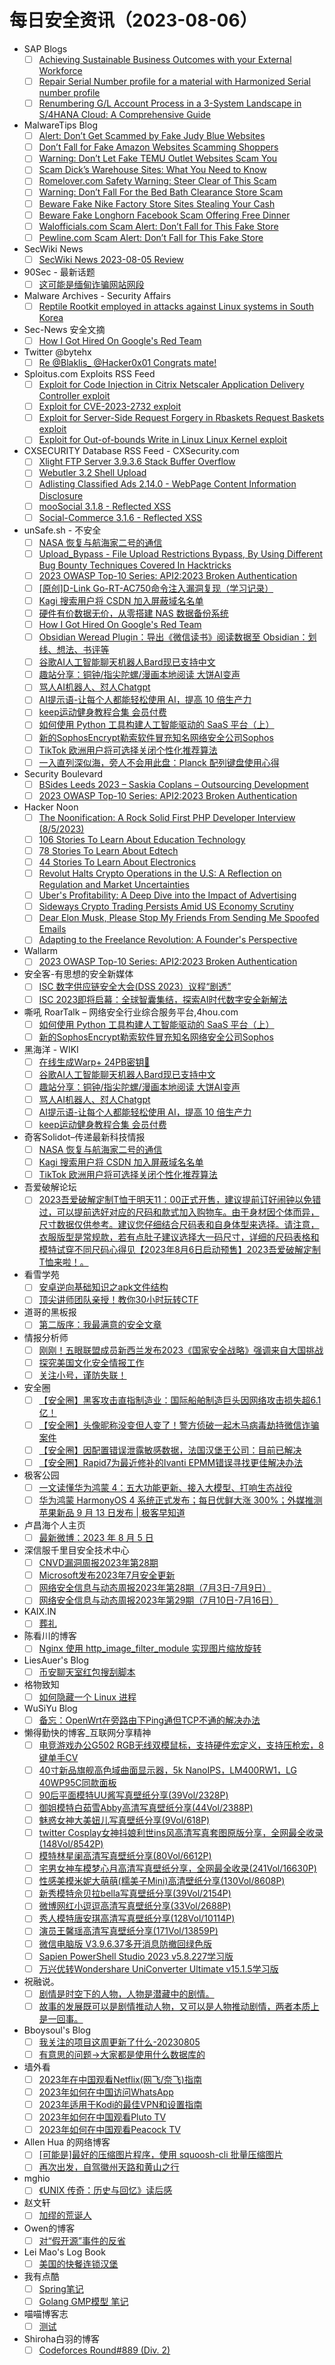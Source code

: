 # 每日安全资讯（2023-08-06）

- SAP Blogs
  - [ ] [Achieving Sustainable Business Outcomes with your External Workforce](https://blogs.sap.com/2023/08/05/achieving-sustainable-business-outcomes-with-your-external-workforce/)
  - [ ] [Repair Serial Number profile for a material with Harmonized Serial number profile](https://blogs.sap.com/2023/08/05/repair-serial-number-profile-for-a-material-with-harmonized-serial-number-profile/)
  - [ ] [Renumbering G/L Account Process in a 3-System Landscape in S/4HANA Cloud: A Comprehensive Guide](https://blogs.sap.com/2023/08/05/renumbering-g-l-account-process-in-a-3-system-landscape-in-s-4hana-cloud-a-comprehensive-guide/)
- MalwareTips Blog
  - [ ] [Alert: Don’t Get Scammed by Fake Judy Blue Websites](https://malwaretips.com/blogs/fake-judy-blue-websites/)
  - [ ] [Don’t Fall for Fake Amazon Websites Scamming Shoppers](https://malwaretips.com/blogs/fake-amazon-websites/)
  - [ ] [Warning: Don’t Let Fake TEMU Outlet Websites Scam You](https://malwaretips.com/blogs/warning-dont-let-fake-temu-outlet-websites-scam-you/)
  - [ ] [Scam Dick’s Warehouse Sites: What You Need to Know](https://malwaretips.com/blogs/scam-dicks-warehouse-sites-what-you-need-to-know/)
  - [ ] [Romelover.com Safety Warning: Steer Clear of This Scam](https://malwaretips.com/blogs/romelover-com/)
  - [ ] [Warning: Don’t Fall For the Bed Bath Clearance Store Scam](https://malwaretips.com/blogs/bed-bath-clearance-store-scam/)
  - [ ] [Beware Fake Nike Factory Store Sites Stealing Your Cash](https://malwaretips.com/blogs/nike-factory-store/)
  - [ ] [Beware Fake Longhorn Facebook Scam Offering Free Dinner](https://malwaretips.com/blogs/fake-longhorn-facebook-scam/)
  - [ ] [Walofficials.com Scam Alert: Don’t Fall for This Fake Store](https://malwaretips.com/blogs/walofficials-com/)
  - [ ] [Pewline.com Scam Alert: Don’t Fall for This Fake Store](https://malwaretips.com/blogs/pewline-com/)
- SecWiki News
  - [ ] [SecWiki News 2023-08-05 Review](http://www.sec-wiki.com/?2023-08-05)
- 90Sec - 最新话题
  - [ ] [这可能是缅甸诈骗网站网段](https://forum.90sec.com/t/topic/2285)
- Malware Archives - Security Affairs
  - [ ] [Reptile Rootkit employed in attacks against Linux systems in South Korea](https://securityaffairs.com/149203/malware/reptile-rootkit-south-korea.html)
- Sec-News 安全文摘
  - [ ] [How I Got Hired On Google's Red Team](https://govuln.com/news/url/7KN2)
- Twitter @bytehx
  - [ ] [Re @Blaklis_ @Hacker0x01 Congrats mate!](https://twitter.com/bytehx343/status/1687682642907697152)
- Sploitus.com Exploits RSS Feed
  - [ ] [Exploit for Code Injection in Citrix Netscaler Application Delivery Controller exploit](https://sploitus.com/exploit?id=FC0EFD99-1168-58C5-A7F8-7756DCB3FC1D&utm_source=rss&utm_medium=rss)
  - [ ] [Exploit for CVE-2023-2732 exploit](https://sploitus.com/exploit?id=0E356AFE-A91E-5393-986B-BA26E03EDF2D&utm_source=rss&utm_medium=rss)
  - [ ] [Exploit for Server-Side Request Forgery in Rbaskets Request Baskets exploit](https://sploitus.com/exploit?id=B3638130-C893-5B60-ACF1-563DA36B7632&utm_source=rss&utm_medium=rss)
  - [ ] [Exploit for Out-of-bounds Write in Linux Linux Kernel exploit](https://sploitus.com/exploit?id=BC48A99A-7FA7-5FC9-BABD-F53AF7D2C554&utm_source=rss&utm_medium=rss)
- CXSECURITY Database RSS Feed - CXSecurity.com
  - [ ] [Xlight FTP Server 3.9.3.6 Stack Buffer Overflow](https://cxsecurity.com/issue/WLB-2023080026)
  - [ ] [Webutler 3.2 Shell Upload](https://cxsecurity.com/issue/WLB-2023080025)
  - [ ] [Adlisting Classified Ads 2.14.0 - WebPage Content Information Disclosure](https://cxsecurity.com/issue/WLB-2023080024)
  - [ ] [mooSocial 3.1.8 - Reflected XSS](https://cxsecurity.com/issue/WLB-2023080023)
  - [ ] [Social-Commerce 3.1.6 - Reflected XSS](https://cxsecurity.com/issue/WLB-2023080022)
- unSafe.sh - 不安全
  - [ ] [NASA 恢复与航海家二号的通信](https://buaq.net/go-173765.html)
  - [ ] [Upload_Bypass - File Upload Restrictions Bypass, By Using Different Bug Bounty Techniques Covered In Hacktricks](https://buaq.net/go-173764.html)
  - [ ] [2023 OWASP Top-10 Series: API2:2023 Broken Authentication](https://buaq.net/go-173761.html)
  - [ ] [[原创]D-Link Go-RT-AC750命令注入漏洞复现（学习记录）](https://buaq.net/go-173757.html)
  - [ ] [Kagi 搜索用户将 CSDN 加入屏蔽域名名单](https://buaq.net/go-173766.html)
  - [ ] [硬件有价数据无价，从零搭建 NAS 数据备份系统](https://buaq.net/go-173755.html)
  - [ ] [How I Got Hired On Google's Red Team](https://buaq.net/go-173748.html)
  - [ ] [Obsidian Weread Plugin：导出《微信读书》阅读数据至 Obsidian：划线、想法、书评等](https://buaq.net/go-173753.html)
  - [ ] [谷歌AI人工智能聊天机器人Bard现已支持中文](https://buaq.net/go-173742.html)
  - [ ] [趣站分享：铜钟/指尖陀螺/漫画本地阅读 大饼AI变声](https://buaq.net/go-173743.html)
  - [ ] [骂人AI机器人、怼人Chatgpt](https://buaq.net/go-173744.html)
  - [ ] [AI提示语-让每个人都能轻松使用 AI，提高 10 倍生产力](https://buaq.net/go-173745.html)
  - [ ] [keep运动健身教程合集 会员付费](https://buaq.net/go-173746.html)
  - [ ] [如何使用 Python 工具构建人工智能驱动的 SaaS 平台（上）](https://buaq.net/go-173739.html)
  - [ ] [新的SophosEncrypt勒索软件冒充知名网络安全公司Sophos](https://buaq.net/go-173740.html)
  - [ ] [TikTok 欧洲用户将可选择关闭个性化推荐算法](https://buaq.net/go-173758.html)
  - [ ] [一入直列深似海，旁人不会用此盘：Planck 配列键盘使用心得](https://buaq.net/go-173738.html)
- Security Boulevard
  - [ ] [BSides Leeds 2023 – Saskia Coplans – Outsourcing Development](https://securityboulevard.com/2023/08/bsides-leeds-2023-saskia-coplans-outsourcing-development/)
  - [ ] [2023 OWASP Top-10 Series: API2:2023 Broken Authentication](https://securityboulevard.com/2023/08/2023-owasp-top-10-series-api22023-broken-authentication/)
- Hacker Noon
  - [ ] [The Noonification: A Rock Solid First PHP Developer Interview (8/5/2023)](https://hackernoon.com/8-5-2023-noonification?source=rss)
  - [ ] [106 Stories To Learn About Education Technology](https://hackernoon.com/106-stories-to-learn-about-education-technology?source=rss)
  - [ ] [78 Stories To Learn About Edtech](https://hackernoon.com/78-stories-to-learn-about-edtech?source=rss)
  - [ ] [44 Stories To Learn About Electronics](https://hackernoon.com/44-stories-to-learn-about-electronics?source=rss)
  - [ ] [Revolut Halts Crypto Operations in the U.S: A Reflection on Regulation and Market Uncertainties](https://hackernoon.com/revolut-halts-crypto-operations-in-the-us-a-reflection-on-regulation-and-market-uncertainties?source=rss)
  - [ ] [Uber's Profitability: A Deep Dive into the Impact of Advertising](https://hackernoon.com/ubers-profitability-a-deep-dive-into-the-impact-of-advertising?source=rss)
  - [ ] [Sideways Crypto Trading Persists Amid US Economy Scrutiny](https://hackernoon.com/sideways-crypto-trading-persists-amid-us-economy-scrutiny?source=rss)
  - [ ] [Dear Elon Musk, Please Stop My Friends From Sending Me Spoofed Emails](https://hackernoon.com/dear-elon-musk-please-stop-my-friends-from-sending-me-spoofed-emails?source=rss)
  - [ ] [Adapting to the Freelance Revolution: A Founder's Perspective](https://hackernoon.com/adapting-to-the-freelance-revolution-a-founders-perspective?source=rss)
- Wallarm
  - [ ] [2023 OWASP Top-10 Series: API2:2023 Broken Authentication](https://lab.wallarm.com/api22023-broken-authentication/)
- 安全客-有思想的安全新媒体
  - [ ] [ISC 数字供应链安全大会(DSS 2023）议程“剧透”](https://www.anquanke.com/post/id/290058)
  - [ ] [ISC 2023即将启幕：全球智囊集结，探索AI时代数字安全新解法](https://www.anquanke.com/post/id/290040)
- 嘶吼 RoarTalk – 网络安全行业综合服务平台,4hou.com
  - [ ] [如何使用 Python 工具构建人工智能驱动的 SaaS 平台（上）](https://www.4hou.com/posts/YYX2)
  - [ ] [新的SophosEncrypt勒索软件冒充知名网络安全公司Sophos](https://www.4hou.com/posts/8zWj)
- 黑海洋 - WIKI
  - [ ] [在线生成Warp+ 24PB密钥🔑](https://blog.upx8.com/3747)
  - [ ] [谷歌AI人工智能聊天机器人Bard现已支持中文](https://blog.upx8.com/3745)
  - [ ] [趣站分享：铜钟/指尖陀螺/漫画本地阅读 大饼AI变声](https://blog.upx8.com/3744)
  - [ ] [骂人AI机器人、怼人Chatgpt](https://blog.upx8.com/3743)
  - [ ] [AI提示语-让每个人都能轻松使用 AI，提高 10 倍生产力](https://blog.upx8.com/3742)
  - [ ] [keep运动健身教程合集 会员付费](https://blog.upx8.com/3741)
- 奇客Solidot–传递最新科技情报
  - [ ] [NASA 恢复与航海家二号的通信](https://www.solidot.org/story?sid=75715)
  - [ ] [Kagi 搜索用户将 CSDN 加入屏蔽域名名单](https://www.solidot.org/story?sid=75714)
  - [ ] [TikTok 欧洲用户将可选择关闭个性化推荐算法](https://www.solidot.org/story?sid=75713)
- 吾爱破解论坛
  - [ ] [2023吾爱破解定制T恤于明天11：00正式开售，建议提前订好闹钟以免错过，可以提前选好对应的尺码和款式加入购物车。由于身材因个体而异，尺寸数据仅供参考。建议您仔细结合尺码表和自身体型来选择。请注意，衣服版型是常规款，若有点肚子建议选择大一码尺寸，详细的尺码表格和模特试穿不同尺码心得见【2023年8月6日启动预售】2023吾爱破解定制T恤来啦！。](https://mp.weixin.qq.com/s?__biz=MjM5Mjc3MDM2Mw==&mid=2651139689&idx=1&sn=c237afa14b77542ee0db5cf4046b19e2&chksm=bd50be3d8a27372bde26da94acb6d4d78b602aa3f081b80dda32f10b12117a8806e4e0983dd3&scene=58&subscene=0#rd)
- 看雪学苑
  - [ ] [安卓逆向基础知识之apk文件结构](https://mp.weixin.qq.com/s?__biz=MjM5NTc2MDYxMw==&mid=2458511582&idx=1&sn=406a7d917acc28897a1db7028eb393ed&chksm=b18ed85486f95142687adfc0c3a4049b0001899227489a278be9c60ff0b8bfb0d28bbe71c118&scene=58&subscene=0#rd)
  - [ ] [顶尖讲师团队亲授！教你30小时玩转CTF](https://mp.weixin.qq.com/s?__biz=MjM5NTc2MDYxMw==&mid=2458511582&idx=2&sn=3e5f8f9bdb928fdc1efe1f2e5789f580&chksm=b18ed85486f951428b4104c045ebe7005a52ace1b74311276dd5e2ec0583b80fcbd0b92facda&scene=58&subscene=0#rd)
- 道哥的黑板报
  - [ ] [第二版序：我最满意的安全文章](https://mp.weixin.qq.com/s?__biz=MjM5NzA4ODc0MQ==&mid=2648629028&idx=1&sn=76d7a765fe510d6210dc898e6bd422c1&chksm=bef523ae8982aab867509c4a498cd224f70c604897fc6fe8ed3a341da10c115c5488c40f92a0&scene=58&subscene=0#rd)
- 情报分析师
  - [ ] [刚刚！五眼联盟成员新西兰发布2023《国家安全战略》强调来自大国挑战](https://mp.weixin.qq.com/s?__biz=MzA3Mjc1MTkwOA==&mid=2650536512&idx=1&sn=fdb48db21c10f3c4b16dab365039063e&chksm=8716d40bb0615d1d3447182992cb17cac4d4d52159473f062169d4eef6fddfc1622f62db7cb2&scene=58&subscene=0#rd)
  - [ ] [探究美国文化安全情报工作](https://mp.weixin.qq.com/s?__biz=MzA3Mjc1MTkwOA==&mid=2650536512&idx=2&sn=ff3e8c5298013b3940e876157273879d&chksm=8716d40bb0615d1d326bc69724a84de8021d9dbdbac34201af797f1f2a72acf275400b5dbfa9&scene=58&subscene=0#rd)
  - [ ] [关注小号，谨防失联！](https://mp.weixin.qq.com/s?__biz=MzA3Mjc1MTkwOA==&mid=2650536512&idx=3&sn=2c8dbe3abff4dca12dd7598d91adf461&chksm=8716d40bb0615d1d07e0bd7c1aa400e909157e95103b1469e08e3b293bc8d5ccae1ee524e28c&scene=58&subscene=0#rd)
- 安全圈
  - [ ] [【安全圈】黑客攻击直指制造业：国际船舶制造巨头因网络攻击损失超6.1亿！](https://mp.weixin.qq.com/s?__biz=MzIzMzE4NDU1OQ==&mid=2652041330&idx=1&sn=7cb9863da7a2b82e64a5d6e745352777&chksm=f36fdc32c4185524d09b013dc9d3c1d3cc2eef4905454cb49be20bbac189ff1107be8f90335f&scene=58&subscene=0#rd)
  - [ ] [【安全圈】头像昵称没变但人变了！警方侦破一起木马病毒劫持微信诈骗案件](https://mp.weixin.qq.com/s?__biz=MzIzMzE4NDU1OQ==&mid=2652041330&idx=2&sn=c6b735451c032486e3168c2a623cc2ca&chksm=f36fdc32c4185524728187bca4839fc1ec50086e4acbf465637c9e70c116e14632dcd7318cdd&scene=58&subscene=0#rd)
  - [ ] [【安全圈】因配置错误泄露敏感数据，法国汉堡王公司：目前已解决](https://mp.weixin.qq.com/s?__biz=MzIzMzE4NDU1OQ==&mid=2652041330&idx=3&sn=1c0d32d4874b57d0582795d9b005be71&chksm=f36fdc32c418552400743ffa521e99b2693d99f6123669ca6829373ae775de75378e1e6e4b5d&scene=58&subscene=0#rd)
  - [ ] [【安全圈】Rapid7为最近修补的Ivanti EPMM错误寻找更佳解决办法](https://mp.weixin.qq.com/s?__biz=MzIzMzE4NDU1OQ==&mid=2652041330&idx=4&sn=5f63a41f4ea3b7a4c53f3a0c3b5754db&chksm=f36fdc32c41855248021164d5cccb5ba60cf72b4e9177a70b8f5a35be53575672e5eff4dfad4&scene=58&subscene=0#rd)
- 极客公园
  - [ ] [一文读懂华为鸿蒙 4：五大功能更新、接入大模型、打响生态战役](https://mp.weixin.qq.com/s?__biz=MTMwNDMwODQ0MQ==&mid=2653005205&idx=1&sn=5bb5055c9f8a2bed738960e95bead2b9&chksm=7e54d82349235135ceddef2939ea80a7a9e025ca6d729d133ea7bab1a67360cd838cf734bc18&scene=58&subscene=0#rd)
  - [ ] [华为鸿蒙 HarmonyOS 4 系统正式发布；每日优鲜大涨 300%；外媒推测苹果新品 9 月 13 日发布 | 极客早知道](https://mp.weixin.qq.com/s?__biz=MTMwNDMwODQ0MQ==&mid=2653005164&idx=1&sn=f3abb279be5ab675098488e84cda5ec6&chksm=7e54d8da492351cc621ce4bab482d2805d10e116cf920f773e6dc1dc5768352691560f67fe8a&scene=58&subscene=0#rd)
- 卢昌海个人主页
  - [ ] [最新微博：2023 年 8 月 5 日](https://www.changhai.org/articles/miscellaneous/blog/202308.php#latest)
- 深信服千里目安全技术中心
  - [ ] [CNVD漏洞周报2023年第28期](https://mp.weixin.qq.com/s?__biz=Mzg2NjgzNjA5NQ==&mid=2247520335&idx=1&sn=8b5dff9e555c4758efea49a6093727ef&chksm=ce461b5ff9319249e9fdc814058b306159de76e321d62aa7ca49477d00a36aa38885ad8ef5a8&scene=58&subscene=0#rd)
  - [ ] [Microsoft发布2023年7月安全更新](https://mp.weixin.qq.com/s?__biz=Mzg2NjgzNjA5NQ==&mid=2247520335&idx=2&sn=6e96ca3a84af9f11af1265e8321a4f11&chksm=ce461b5ff9319249b1a4ec30539d8cc02c8f2a7965de680a6ce099d69cf80baed433f52b27c9&scene=58&subscene=0#rd)
  - [ ] [网络安全信息与动态周报2023年第28期（7月3日-7月9日）](https://mp.weixin.qq.com/s?__biz=Mzg2NjgzNjA5NQ==&mid=2247520335&idx=3&sn=0f7c9e5b5d77908b2e29176130ff1c19&chksm=ce461b5ff9319249c35d3322144a3b597e02ce868585df59d940c1926d1291dee81e6ace2df8&scene=58&subscene=0#rd)
  - [ ] [网络安全信息与动态周报2023年第29期（7月10日-7月16日）](https://mp.weixin.qq.com/s?__biz=Mzg2NjgzNjA5NQ==&mid=2247520335&idx=4&sn=9b384cd1cb4e558c960944b7d62925a6&chksm=ce461b5ff931924943a42bedde2f15b3909788b48b9056bfafbc117a5dfce0d473cabfba1c29&scene=58&subscene=0#rd)
- KAIX.IN
  - [ ] [葬礼](https://kaix.in/2023/0805-funeral/)
- 陈看川的博客
  - [ ] [Nginx 使用 http_image_filter_module 实现图片缩放旋转](https://kanchuan.com/blog/192-nginx-image-filter.html)
- LiesAuer's Blog
  - [ ] [币安聊天室红包搜刮脚本](https://www.liesauer.net/blog/post/binance-red-envelope-scavenger.html)
- 格物致知
  - [ ] [如何隐藏一个 Linux 进程](https://liqiang.io/post/how-to-hide-a-linux-process)
- WuSiYu Blog
  - [ ] [备忘：OpenWrt在旁路由下Ping通但TCP不通的解决办法](https://wusiyu.me/openwrt-bypass-gateway-tcp-not-work/)
- 懒得勤快的博客_互联网分享精神
  - [ ] [电竞游戏办公G502 RGB无线双模鼠标，支持硬件宏定义，支持压枪宏，8键单手CV](https://masuit.com/1668)
  - [ ] [40寸新品旗舰高色域曲面显示器，5k NanoIPS，LM400RW1，LG 40WP95C同款面板](https://masuit.com/2180)
  - [ ] [90后平面模特UU酱写真壁纸分享(39Vol/2328P)](https://masuit.com/2097)
  - [ ] [御姐模特白茹雪Abby高清写真壁纸分享(44Vol/2388P)](https://masuit.com/1931)
  - [ ] [魅惑女神大美妞儿写真壁纸分享(9Vol/618P)](https://masuit.com/135)
  - [ ] [twitter Cosplay女神抖娘利世ins风高清写真套图原版分享，全网最全收录(148Vol/8542P)](https://masuit.com/1958)
  - [ ] [模特林星阑高清写真壁纸分享(80Vol/6612P)](https://masuit.com/1784)
  - [ ] [宅男女神车模梦心月高清写真壁纸分享，全网最全收录(241Vol/16630P)](https://masuit.com/2109)
  - [ ] [性感美模米妮大萌萌(糯美子Mini)高清壁纸分享(130Vol/8608P)](https://masuit.com/1988)
  - [ ] [新秀模特佘贝拉bella写真壁纸分享(39Vol/2154P)](https://masuit.com/1278)
  - [ ] [微博网红小逗逗高清写真壁纸分享(33Vol/2688P)](https://masuit.com/1956)
  - [ ] [秀人模特唐安琪高清写真壁纸分享(128Vol/10114P)](https://masuit.com/167)
  - [ ] [演员王馨瑶高清写真壁纸分享(171Vol/13859P)](https://masuit.com/121)
  - [ ] [微信电脑版 V3.9.6.37多开消息防撤回绿色版](https://masuit.com/2030)
  - [ ] [Sapien PowerShell Studio 2023 v5.8.227学习版](https://masuit.com/1981)
  - [ ] [万兴优转Wondershare UniConverter Ultimate v15.1.5学习版](https://masuit.com/1746)
- 祝融说。
  - [ ] [剧情是时空下的人物，人物是潜藏中的剧情。](https://zhurongshuo.com/posts/2023/08/0502/)
  - [ ] [故事的发展既可以是剧情推动人物，又可以是人物推动剧情，两者本质上是一回事。](https://zhurongshuo.com/posts/2023/08/0501/)
- Bboysoul's Blog
  - [ ] [我关注的项目这周更新了什么-20230805](https://www.bboy.app/2023/08/05/%E6%88%91%E5%85%B3%E6%B3%A8%E7%9A%84%E9%A1%B9%E7%9B%AE%E8%BF%99%E5%91%A8%E6%9B%B4%E6%96%B0%E4%BA%86%E4%BB%80%E4%B9%88-20230805/)
  - [ ] [有意思的问题->大家都是使用什么数据库的](https://www.bboy.app/2023/08/05/%E6%9C%89%E6%84%8F%E6%80%9D%E7%9A%84%E9%97%AE%E9%A2%98-%E5%A4%A7%E5%AE%B6%E9%83%BD%E6%98%AF%E4%BD%BF%E7%94%A8%E4%BB%80%E4%B9%88%E6%95%B0%E6%8D%AE%E5%BA%93%E7%9A%84/)
- 墙外看
  - [ ] [2023年在中国观看Netflix(网飞/奈飞)指南](https://qiangwaikan.com/unblock-netflix/)
  - [ ] [2023年如何在中国访问WhatsApp](https://qiangwaikan.com/access-whatsapp/)
  - [ ] [2023年适用于Kodi的最佳VPN和设置指南](https://qiangwaikan.com/kodi-vpn/)
  - [ ] [2023年如何在中国观看Pluto TV](https://qiangwaikan.com/unblock-pluto-tv/)
  - [ ] [2023年如何在中国观看Peacock TV](https://qiangwaikan.com/unblock-peacock-tv/)
- Allen Hua 的网络博客
  - [ ] [[可能是]最好的压缩图片程序，使用 squoosh-cli 批量压缩图片](https://hellodk.cn/post/1141)
  - [ ] [再次出发，自驾徽州天路和黄山之行](https://hellodk.cn/post/1140)
- mghio
  - [ ] [《UNIX 传奇：历史与回忆》读后感](https://www.mghio.cn/post/43d24671.html)
- 赵文轩
  - [ ] [加缪的荒诞人](https://allanware.github.io/zh/life/2023/08/05/%E5%8A%A0%E7%BC%AA%E7%9A%84%E8%8D%92%E8%AF%9E%E4%BA%BA/)
- Owen的博客
  - [ ] [对“假开源”事件的反省](https://www.owenyoung.com/blog/fake-open-source/)
- Lei Mao's Log Book
  - [ ] [美国的快餐连锁汉堡](https://leimao.github.io/essay/%E7%BE%8E%E5%9B%BD%E7%9A%84%E5%BF%AB%E9%A4%90%E8%BF%9E%E9%94%81%E6%B1%89%E5%A0%A1/)
- 我有点酷
  - [ ] [Spring笔记](https://blog.woyou.cool/posts/5926/)
  - [ ] [Golang GMP模型 笔记](https://blog.woyou.cool/posts/6253/)
- 喵喵博客志
  - [ ] [测试](https://www.mmbkz.cn/3b1e0803.html)
- Shiroha白羽的博客
  - [ ] [Codeforces Round#889 (Div. 2)](http://example.com/2023/08/05/acm/CodeforcesRound889(Div.%202)/)
